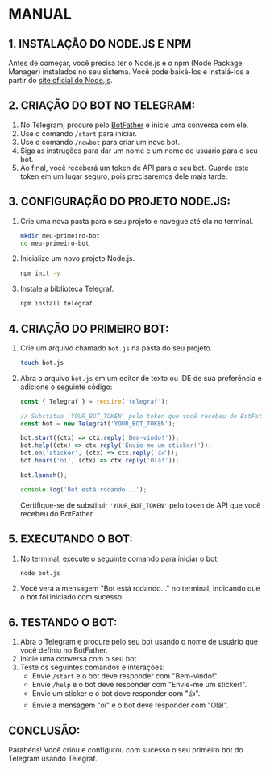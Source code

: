 # MANUAL
## 1. INSTALAÇÃO DO NODE.JS E NPM
Antes de começar, você precisa ter o Node.js e o npm (Node Package Manager) instalados no seu sistema. Você pode baixá-los e instalá-los a partir do [site oficial do Node.js](https://nodejs.org/).

## 2. CRIAÇÃO DO BOT NO TELEGRAM:
1. No Telegram, procure pelo [BotFather](https://t.me/BotFather) e inicie uma conversa com ele.
2. Use o comando `/start` para iniciar.
3. Use o comando `/newbot` para criar um novo bot.
4. Siga as instruções para dar um nome e um nome de usuário para o seu bot.
5. Ao final, você receberá um token de API para o seu bot. Guarde este token em um lugar seguro, pois precisaremos dele mais tarde.

## 3. CONFIGURAÇÃO DO PROJETO NODE.JS:
1. Crie uma nova pasta para o seu projeto e navegue até ela no terminal.
   
   ```bash
   mkdir meu-primeiro-bot
   cd meu-primeiro-bot
   ```

2. Inicialize um novo projeto Node.js.

   ```bash
   npm init -y
   ```

3. Instale a biblioteca Telegraf.

   ```bash
   npm install telegraf
   ```

## 4. CRIAÇÃO DO PRIMEIRO BOT:
1. Crie um arquivo chamado `bot.js` na pasta do seu projeto.

   ```bash
   touch bot.js
   ```

2. Abra o arquivo `bot.js` em um editor de texto ou IDE de sua preferência e adicione o seguinte código:

   ```javascript
   const { Telegraf } = require('telegraf');
   
   // Substitua 'YOUR_BOT_TOKEN' pelo token que você recebeu do BotFather
   const bot = new Telegraf('YOUR_BOT_TOKEN');
   
   bot.start((ctx) => ctx.reply('Bem-vindo!'));
   bot.help((ctx) => ctx.reply('Envie-me um sticker!'));
   bot.on('sticker', (ctx) => ctx.reply('👍'));
   bot.hears('oi', (ctx) => ctx.reply('Olá!'));
   
   bot.launch();
   
   console.log('Bot está rodando...');
   ```

   Certifique-se de substituir `'YOUR_BOT_TOKEN'` pelo token de API que você recebeu do BotFather.

## 5. EXECUTANDO O BOT:
1. No terminal, execute o seguinte comando para iniciar o bot:

   ```bash
   node bot.js
   ```

2. Você verá a mensagem "Bot está rodando..." no terminal, indicando que o bot foi iniciado com sucesso.

## 6. TESTANDO O BOT:
1. Abra o Telegram e procure pelo seu bot usando o nome de usuário que você definiu no BotFather.
2. Inicie uma conversa com o seu bot.
3. Teste os seguintes comandos e interações:
   - Envie `/start` e o bot deve responder com "Bem-vindo!".
   - Envie `/help` e o bot deve responder com "Envie-me um sticker!".
   - Envie um sticker e o bot deve responder com "👍".
   - Envie a mensagem "oi" e o bot deve responder com "Olá!".

## CONCLUSÃO:
Parabéns! Você criou e configurou com sucesso o seu primeiro bot do Telegram usando Telegraf. 